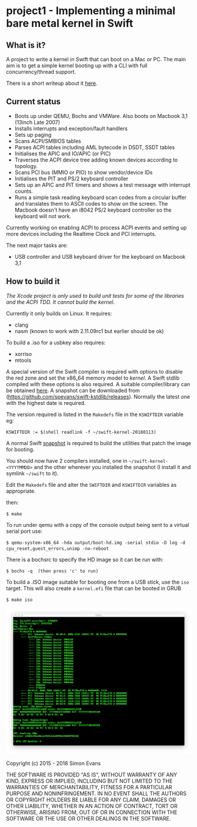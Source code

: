 # project1 - Implementing a minimal bare metal kernel in Swift

## What is it?

A project to write a kernel in Swift that can boot on a Mac or PC.
The main aim is to get a simple kernel booting up with a CLI with full
concurrency/thread support.

There is a short writeup about it [here](http://si.org/projects/project1).

## Current status

- Boots up under QEMU, Bochs and VMWare. Also boots on Macbook 3,1 (13inch Late 2007)
- Installs interrupts and exception/fault handlers
- Sets up paging
- Scans ACPI/SMBIOS tables
- Parses ACPI tables including AML bytecode in DSDT, SSDT tables
- Initialises the APIC and IO/APIC (or PIC)
- Traverses the ACPI device tree adding known devices according to topology.
- Scans PCI bus (MMIO or PIO) to show vendor/device IDs
- Initialises the PIT and PS/2 keyboard controller
- Sets up an APIC and PIT timers and shows a test message with interrupt counts.
- Runs a simple task reading keyboard scan codes from a circular buffer and
  translates them to ASCII codes to show on the screen. The Macbook doesn't
  have an i8042 PS/2 keyboard controller so the keyboard will not work.

Currently working on enabling ACPI to process ACPI events and setting up more
devices including the Realtime Clock and PCI interrupts.

The next major tasks are:

- USB controller and USB keyboard driver for the keyboard on Macbook 3,1


## How to build it

_The Xcode project is only used to build unit tests for some of the libraries and the ACPI
TDD. It cannot build the kernel._

Currently it only builds on Linux. It requires:

* clang
* nasm (known to work with 2.11.09rc1 but earlier should be ok)

To build a .iso for a usbkey also requires:
* xorriso
* mtools


A special version of the Swift compiler is required with options to disable the
red zone and set the x86_64 memory model to *kernel*. A Swift stdlib compiled
with these options is also required. A suitable compiler/library can be obtained
[here](https://github.com/spevans/swift-kstdlib/). A snapshot can be downloaded
from (https://github.com/spevans/swift-kstdlib/releases). Normally the latest
one with the highest date is required.

The version required is listed in the `Makedefs` file in the `KSWIFTDIR` variable eg:
```
KSWIFTDIR := $(shell readlink -f ~/swift-kernel-20180113)
```

A normal Swift [snapshot](https://swift.org/download/#snapshots) is required to
build the utilities that patch the image for booting.

You should now have 2 compilers installed, one in `~/swift-kernel-<YYYYMMDD>`
and the other wherever you installed the snapshot (I install it and symlink `~/swift` to it).

Edit the `Makedefs` file and alter the `SWIFTDIR` and `KSWIFTDIR` variables as appropriate.

then:
```
$ make
```

To run under qemu with a copy of the console output being sent to a virtual
serial port use:
```
$ qemu-system-x86_64 -hda output/boot-hd.img -serial stdio -D log -d cpu_reset,guest_errors,unimp -no-reboot
```

There is a bochsrc to specify the HD image so it can be run with:
```
$ bochs -q  (then press 'c' to run)
```

To build a .ISO image suitable for booting one from a USB stick, use the `iso`
target. This will also create a `kernel.efi` file that can be booted in GRUB
```
$ make iso
```


![Screenshot](doc/screenshot-2.png)


Copyright (c) 2015 - 2018 Simon Evans

THE SOFTWARE IS PROVIDED "AS IS", WITHOUT WARRANTY OF ANY KIND, EXPRESS OR
IMPLIED, INCLUDING BUT NOT LIMITED TO THE WARRANTIES OF MERCHANTABILITY,
FITNESS FOR A PARTICULAR PURPOSE AND NONINFRINGEMENT. IN NO EVENT SHALL THE
AUTHORS OR COPYRIGHT HOLDERS BE LIABLE FOR ANY CLAIM, DAMAGES OR OTHER
LIABILITY, WHETHER IN AN ACTION OF CONTRACT, TORT OR OTHERWISE, ARISING FROM,
OUT OF OR IN CONNECTION WITH THE SOFTWARE OR THE USE OR OTHER DEALINGS IN THE
SOFTWARE.
